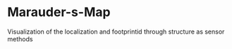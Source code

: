 # Marauder-s-Map
Visualization of the localization and footprintid through structure as sensor methods
